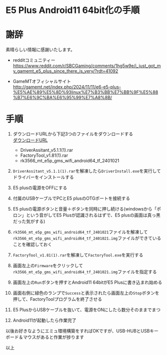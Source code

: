 # E5 Plus Android11 64bit化の手順

# 謝辞
素晴らしい情報に感謝いたします。  

- redditコミュニティー  
https://www.reddit.com/r/SBCGaming/comments/1hg5w9e/i_just_got_my_gamemt_e5_plus_since_there_is_very/?rdt=41092

- GameMTオフィシャルサイト  
http://gamemt.net/index.php/2024/11/11/e6-e5-plus-%E5%AE%89%E5%8D%93linux%E7%B3%BB%E7%BB%9F%E5%88%B7%E6%9C%BA%E6%95%99%E7%A8%8B/

# 手順
1. ダウンロードURLから下記3つのファイルをダウンロードする  
  [ダウンロードURL](https://drive.google.com/drive/folders/1fhtvCX77iy6DeuCIb02hqX1nA0DNsPEx)  
    - DriverAssitant_v5.1.1(1).rar
    - FactoryTool_v1.81(1).rar
    - rk3566_mt_e5p_gms_wifi_android64_tf_2401021

 2. `DriverAssitant_v5.1.1(1).rar`を解凍したら`DriverInstall.exe`を実行してドライバーをインストールする
 3. E5 plusの電源をOFFにする
 4. 付属のUSBケーブルでPCとE5 plusのOTGポートを接続する
 5. E5 plusの電源ボタンと音量＋ボタンを同時に押し続ける(windowsから「ポロン」という音がしてE5 Plusが認識されるはずで、E5 plusの画面は真っ黒だった気がする)
 6. `rk3566_mt_e5p_gms_wifi_android64_tf_2401021`ファイルを解凍して`rk3566_mt_e5p_gms_wifi_android64_tf_2401021.img`ファイルができていることを確認しておく
 7. `FactoryTool_v1.81(1).rar`を解凍して`FactoryTool.exe`を実行する
 8. 画面左上の`Firmware`をクリックして`rk3566_mt_e5p_gms_wifi_android64_tf_2401021.img`ファイルを指定する
 9. 画面左上の`Run`ボタンを押すとAndroid11 64bitがE5 Plusに書き込まれ始める
 10. 画面右側に緑色のランプで`Success`と表示されたら画面左上の`Stop`ボタンを押して、FactoryToolプログラムを終了させる
 11. E5 PlusからUSBケーブルを抜いて、電源をONにしたら数分そのままでまつ
 12. Android11が起動したら作業完了

以後お好きなようにエミュ環境構築をすればOKですが、USB-HUBとUSBキーボード＆マウスがあると作業が捗ります

以上
